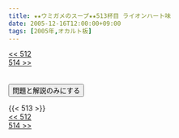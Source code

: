 ```yaml
---
title: ★★ウミガメのスープ★★513杯目 ライオンハート味
date: 2005-12-16T12:00:00+09:00
tags: [2005年,オカルト板]
---
```

<div class="th_left"><a href="../512"><< 512</a></div>
<div class="th_right"><a href="../514">514 >></a></div>
<br><br>
<script src="../../js/cupsoup.js"></script>
<form>
<input type="button" value="問題と解説のみにする" onClick="toggleCupsoup()">
</form>
{{< 513 >}}
<div class="th_left"><a href="../512"><< 512</a></div>
<div class="th_right"><a href="../514">514 >></a></div>